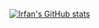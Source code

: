 [![Irfan's GitHub stats](https://github-readme-stats.vercel.app/api?username=Irfan-Firosh)](https://github.com/anuraghazra/github-readme-stats)
